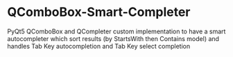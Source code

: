 # QComboBox-Smart-Completer
PyQt5 QComboBox and QCompleter custom implementation to have a smart autocompleter which sort results (by StartsWith then Contains model) and handles Tab Key autocompletion and Tab Key select completion
